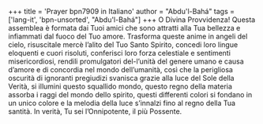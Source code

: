 +++
title = 'Prayer bpn7909 in Italiano'
author = "Abdu'l-Bahá"
tags = ['lang-it', 'bpn-unsorted', "Abdu'l-Bahá"]
+++
O Divina Provvidenza! Questa assemblea è formata dai Tuoi amici che sono attratti alla Tua bellezza e infiammati dal fuoco del Tuo amore. Trasforma queste anime in angeli del cielo, risuscitale mercè l’alito del Tuo Santo Spirito, concedi loro lingue eloquenti e cuori risoluti, conferisci loro forza celestiale e sentimenti misericordiosi, rendili promulgatori del-l’unità del genere umano e causa d’amore e di concordia nel mondo dell’umanità, così che la perigliosa oscurità di ignoranti pregiudizi svanisca grazie alla luce del Sole della Verità, si illumini questo squallido mondo, questo regno della materia assorba i raggi del mondo dello spirito, questi differenti colori si fondano in un unico colore e la melodia della luce s’innalzi fino al regno della Tua santità.
In verità, Tu sei l’Onnipotente, il più Possente.
